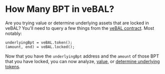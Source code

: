 # How Many BPT in veBAL?

Are you trying value or determine underlying assets that are locked in veBAL? You'll need to query a few things from the [veBAL contract](https://etherscan.io/address/0xc128a9954e6c874ea3d62ce62b468ba073093f25#readContract). Most notably:

```
underlyingBpt = veBAL.token();
(amount, end) = veBAL.locked();
```

Now that you have the `underlyingBpt` address and the `amount` of those BPT that you have locked, you can now analyze, [value](../valuing-balancer-lp-tokens/), or [determine underlying tokens](underlying.md).

